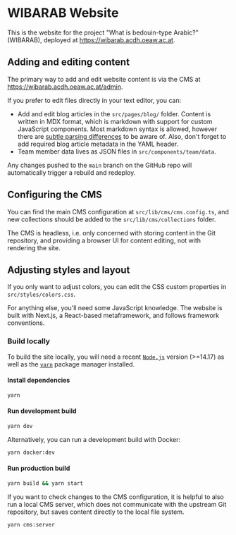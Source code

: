 # WIBARAB Website

This is the website for the project "What is bedouin-type Arabic?" (WIBARAB), deployed at
<https://wibarab.acdh.oeaw.ac.at>.

## Adding and editing content

The primary way to add and edit website content is via the CMS at
<https://wibarab.acdh.oeaw.ac.at/admin>.

If you prefer to edit files directly in your text editor, you can:

- Add and edit blog articles in the `src/pages/blog/` folder. Content is written in MDX format,
  which is markdown with support for custom JavaScript components. Most markdown syntax is allowed,
  however there are
  [subtle parsing differences](https://github.com/micromark/mdx-state-machine#72-deviations-from-markdown)
  to be aware of. Also, don't forget to add required blog article metadata in the YAML header.
- Team member data lives as JSON files in `src/components/team/data`.

Any changes pushed to the `main` branch on the GitHub repo will automatically trigger a rebuild and
redeploy.

## Configuring the CMS

You can find the main CMS configuration at `src/lib/cms/cms.config.ts`, and new collections should
be added to the `src/lib/cms/collections` folder.

The CMS is headless, i.e. only concerned with storing content in the Git repository, and providing a
browser UI for content editing, not with rendering the site.

## Adjusting styles and layout

If you only want to adjust colors, you can edit the CSS custom properties in
`src/styles/colors.css`.

For anything else, you'll need some JavaScript knowledge. The website is built with Next.js, a
React-based metaframework, and follows framework conventions.

### Build locally

To build the site locally, you will need a recent [`Node.js`](https://nodejs.org) version (>=14.17)
as well as the [`yarn`](https://classic.yarnpkg.com/en/docs/install) package manager installed.

#### Install dependencies

```bash
yarn
```

#### Run development build

```bash
yarn dev
```

Alternatively, you can run a development build with Docker:

```bash
yarn docker:dev
```

#### Run production build

```bash
yarn build && yarn start
```

If you want to check changes to the CMS configuration, it is helpful to also run a local CMS server,
which does not communicate with the upstream Git repository, but saves content directly to the local
file system.

```bash
yarn cms:server
```
